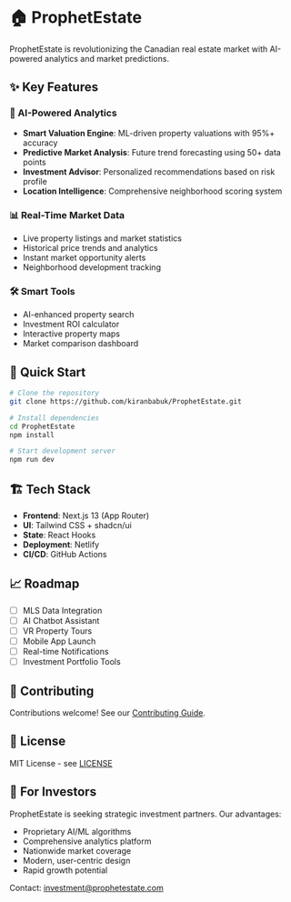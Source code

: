# 🏠 ProphetEstate

ProphetEstate is revolutionizing the Canadian real estate market with AI-powered analytics and market predictions.

## ✨ Key Features

### 🤖 AI-Powered Analytics
- **Smart Valuation Engine**: ML-driven property valuations with 95%+ accuracy
- **Predictive Market Analysis**: Future trend forecasting using 50+ data points
- **Investment Advisor**: Personalized recommendations based on risk profile
- **Location Intelligence**: Comprehensive neighborhood scoring system

### 📊 Real-Time Market Data
- Live property listings and market statistics
- Historical price trends and analytics
- Instant market opportunity alerts
- Neighborhood development tracking

### 🛠 Smart Tools
- AI-enhanced property search
- Investment ROI calculator
- Interactive property maps
- Market comparison dashboard

## 🚀 Quick Start

```bash
# Clone the repository
git clone https://github.com/kiranbabuk/ProphetEstate.git

# Install dependencies
cd ProphetEstate
npm install

# Start development server
npm run dev
```

## 🏗 Tech Stack

- **Frontend**: Next.js 13 (App Router)
- **UI**: Tailwind CSS + shadcn/ui
- **State**: React Hooks
- **Deployment**: Netlify
- **CI/CD**: GitHub Actions

## 📈 Roadmap

- [ ] MLS Data Integration
- [ ] AI Chatbot Assistant
- [ ] VR Property Tours
- [ ] Mobile App Launch
- [ ] Real-time Notifications
- [ ] Investment Portfolio Tools

## 🤝 Contributing

Contributions welcome! See our [Contributing Guide](CONTRIBUTING.md).

## 📄 License

MIT License - see [LICENSE](LICENSE)

## 💼 For Investors

ProphetEstate is seeking strategic investment partners. Our advantages:

- Proprietary AI/ML algorithms
- Comprehensive analytics platform
- Nationwide market coverage
- Modern, user-centric design
- Rapid growth potential

Contact: investment@prophetestate.com